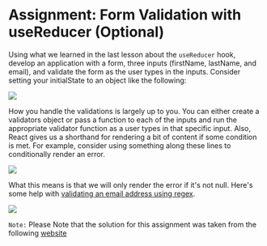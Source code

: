 <h1>Assignment: Form Validation with useReducer (Optional)</h1>

<p>Using what we learned in the last lesson about the <code>useReducer</code> hook, develop an application with a form, three inputs (firstName, lastName, and email), and validate the form as the user types in the inputs. Consider setting your initialState to an object like the following:</p>

<img src="https://github.com/alirabah93/Coding-Dojo/blob/master/MERN/react/form_validation_with_use_reducer/screenshots/code1.jpg"/>


<p>How you handle the validations is largely up to you. You can either create a validators object or pass a function to each of the inputs and run the appropriate validator function as a user types in that specific input. Also, React gives us a shorthand for rendering a bit of content if some condition is met. For example, consider using something along these lines to conditionally render an error.</p>

<img src="https://github.com/alirabah93/Coding-Dojo/blob/master/MERN/react/form_validation_with_use_reducer/screenshots/code2.jpg"/>

<p>What this means is that we will only render the error if it's not null. Here's some help with <a href="https://www.w3resource.com/javascript/form/email-validation.php">validating an email address using regex</a>.</p>

<img src="https://github.com/alirabah93/Coding-Dojo/blob/master/MERN/react/form_validation_with_use_reducer/screenshots/pic.jpg"/>

<p><code>Note:</code> Please Note that the solution for this assignment was taken from the following <a href="https://www.codingdeft.com/posts/react-form-validation/">website</a></p>



